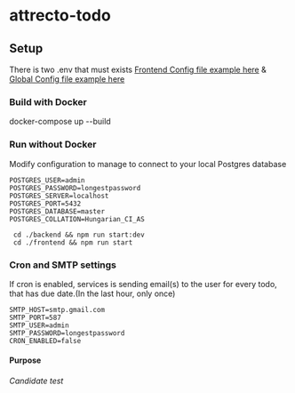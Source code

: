 # attrecto-todo
## Setup

There is two .env that must exists
[Frontend Config file example here](./frontend/.env.example)
&
[Global Config file example here](./.env.example)

### Build with Docker

docker-compose up --build

### Run without Docker
Modify configuration to manage to connect to your local Postgres database
```
POSTGRES_USER=admin
POSTGRES_PASSWORD=longestpassword
POSTGRES_SERVER=localhost
POSTGRES_PORT=5432
POSTGRES_DATABASE=master
POSTGRES_COLLATION=Hungarian_CI_AS
```
```
 cd ./backend && npm run start:dev
 cd ./frontend && npm run start
```

### Cron and SMTP settings
If cron is enabled, services is sending email(s)
to the user for every todo, that has due date.(In the last hour, only once)
```
SMTP_HOST=smtp.gmail.com
SMTP_PORT=587
SMTP_USER=admin
SMTP_PASSWORD=longestpassword
CRON_ENABLED=false
```

#### Purpose
###### Candidate test

